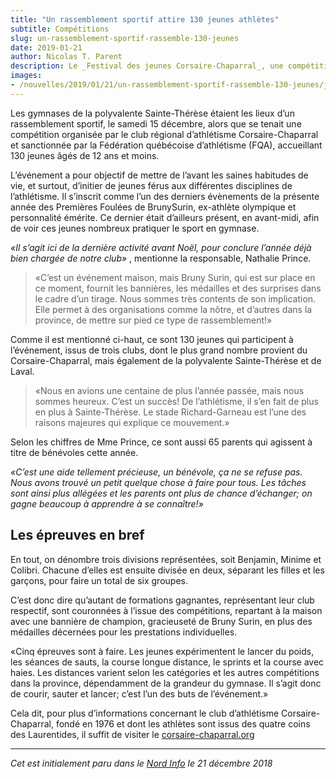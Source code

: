 ```yaml
---
title: "Un rassemblement sportif attire 130 jeunes athlètes"
subtitle: Compétitions
slug: un-rassemblement-sportif-rassemble-130-jeunes
date: 2019-01-21
author: Nicolas T. Parent
description: Le _Festival des jeunes Corsaire-Chaparral_, une compétition du circuit _Mes premières foulées Bruny Surin_ pour les 7 à 12 ans, a eu lieu le 15 décembre 2018.
images:
- /nouvelles/2019/01/21/un-rassemblement-sportif-rassemble-130-jeunes/jeunes-action-challenge-andre-harel.jpg
---
```


Les gymnases de la polyvalente Sainte-Thérèse étaient les lieux d’un rassemblement sportif, le samedi 15 décembre, alors que se tenait une compétition organisée par le club régional d’athlétisme Corsaire-Chaparral et sanctionnée par la Fédération québécoise d’athlétisme (FQA), accueillant 130 jeunes âgés de 12 ans et moins.

L’événement a pour objectif de mettre de l’avant les saines habitudes de vie, et surtout, d’initier de jeunes férus aux différentes disciplines de l’athlétisme. Il s’inscrit comme l’un des derniers évènements de la présente année des Premières Foulées de BrunySurin, ex-athlète olympique et personnalité émérite. Ce dernier était d’ailleurs présent, en avant-midi, afin de voir ces jeunes nombreux pratiquer le sport en gymnase.

_«Il s’agit ici de la dernière activité avant Noël, pour conclure l’année déjà bien chargée de notre club»_ , mentionne la responsable, Nathalie Prince.

> «C’est un événement maison, mais Bruny Surin, qui est sur place en ce moment, fournit les bannières, les médailles et des surprises dans le cadre d’un tirage. Nous sommes très contents de son implication. Elle permet à des organisations comme la nôtre, et d’autres dans la province, de mettre sur pied ce type de rassemblement!»

Comme il est mentionné ci-haut, ce sont 130 jeunes qui participent à l’événement, issus de trois clubs, dont le plus grand nombre provient du Corsaire-Chaparral, mais également de la polyvalente Sainte-Thérèse et de Laval.

> «Nous en avions une centaine de plus l’année passée, mais nous sommes heureux. C’est un succès! De l’athlétisme, il s’en fait de plus en plus à Sainte-Thérèse. Le stade Richard-Garneau est l’une des raisons majeures qui explique ce mouvement.»

Selon les chiffres de Mme Prince, ce sont aussi 65 parents qui agissent à titre de bénévoles cette année.

_«C’est une aide tellement précieuse, un bénévole, ça ne se refuse pas. Nous avons trouvé un petit quelque chose à faire pour tous. Les tâches sont ainsi plus allégées et les parents ont plus de chance d’échanger; on gagne beaucoup à apprendre à se connaître!»_

## Les épreuves en bref

En tout, on dénombre trois divisions représentées, soit Benjamin, Minime et Colibri. Chacune d’elles est ensuite divisée en deux, séparant les filles et les garçons, pour faire un total de six groupes.

C’est donc dire qu’autant de formations gagnantes, représentant leur club respectif, sont couronnées à l’issue des compétitions, repartant à la maison avec une bannière de champion, gracieuseté de Bruny Surin, en plus des médailles décernées pour les prestations individuelles.

«Cinq épreuves sont à faire. Les jeunes expérimentent le lancer du poids, les séances de sauts, la course longue distance, le sprints et la course avec haies. Les distances varient selon les catégories et les autres compétitions dans la province, dépendamment de la grandeur du gymnase. Il s’agit donc de courir, sauter et lancer; c’est l’un des buts de l’événement.»

Cela dit, pour plus d’informations concernant le club d’athlétisme Corsaire-Chaparral, fondé en 1976 et dont les athlètes sont issus des quatre coins des Laurentides, il suffit de visiter le [corsaire-chaparral.org](https://corsaire-chaparral.org)

---

_Cet est initialement paru dans le [Nord Info](https://www.nordinfo.com/sports/un-rassemblement-sportif-attire-130-jeunes-athletes/) le 21 décembre 2018_